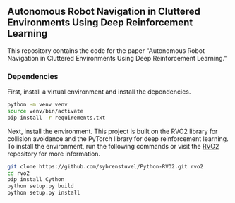 ## Autonomous Robot Navigation in Cluttered Environments Using Deep Reinforcement Learning

This repository contains the code for the paper "Autonomous Robot Navigation in Cluttered Environments Using Deep Reinforcement Learning."

### Dependencies

First, install a virtual environment and install the dependencies.

```bash
python -m venv venv
source venv/bin/activate
pip install -r requirements.txt
```

Next, install the environment. This project is built on the RVO2 library for collision avoidance and the PyTorch library for deep reinforcement learning. To install the environment, run the following commands or visit the [RVO2](https://github.com/sybrenstuvel/Python-RVO2/) repository for more information.

```bash
git clone https://github.com/sybrenstuvel/Python-RVO2.git rvo2
cd rvo2
pip install Cython
python setup.py build
python setup.py install
```